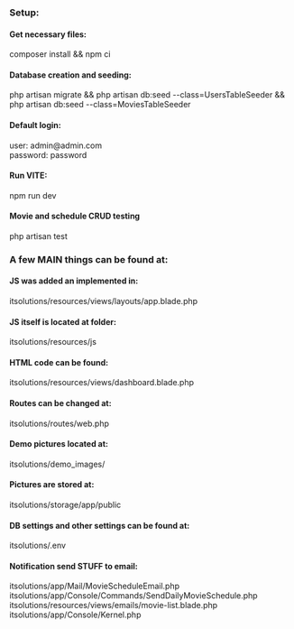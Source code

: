 <h3>Setup:</h3>

<h4>Get necessary files:</h4>
<p>composer install && npm ci</p>

<h4>Database creation and seeding:</h4>
<p>php artisan migrate && php artisan db:seed --class=UsersTableSeeder && php artisan db:seed --class=MoviesTableSeeder</p>

<h4>Default login:</h4>

<p>user: admin@admin.com</br>
password: password</p>

<h4>Run VITE:</h4>
<p>npm run dev</p>

<h4>Movie and schedule CRUD testing</h4>

<p>php artisan test</p>

<h3>A few MAIN things can be found at:</h3>

<h4>JS was added an implemented in:</h4>
<p>itsolutions/resources/views/layouts/app.blade.php</br></p>

<h4>JS itself is located at folder:</h4>
<p>itsolutions/resources/js</br></p>

<h4>HTML code can be found:</h4>
<p>itsolutions/resources/views/dashboard.blade.php</br></p>

<h4>Routes can be changed at:</h4>
<p>itsolutions/routes/web.php</br></p>

<h4>Demo pictures located at:</h4>
<p>itsolutions/demo_images/</br></p>

<h4>Pictures are stored at:</h4>
<p>itsolutions/storage/app/public</br></p>

<h4>DB settings and other settings can be found at:</h4>
<p>itsolutions/.env</br></p>

<h4>Notification send STUFF to email:</h4>
<p>
itsolutions/app/Mail/MovieScheduleEmail.php</br>
itsolutions/app/Console/Commands/SendDailyMovieSchedule.php</br>
itsolutions/resources/views/emails/movie-list.blade.php</br>
itsolutions/app/Console/Kernel.php</br>
</p>
